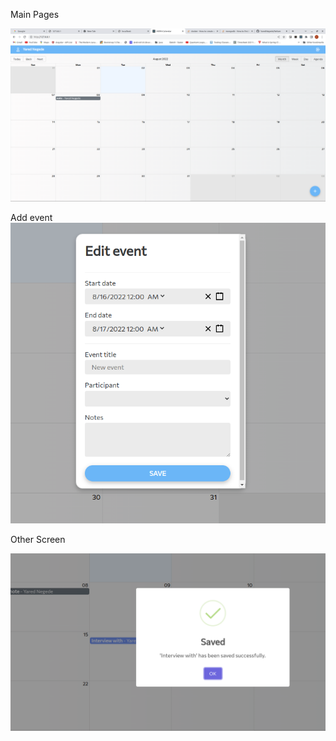 Main Pages

![ScreenShot](Mianpage.png)


Add event
![ScreenShot](add%20event.png)


Other Screen

![ScreenShot](some%20screen.png)

